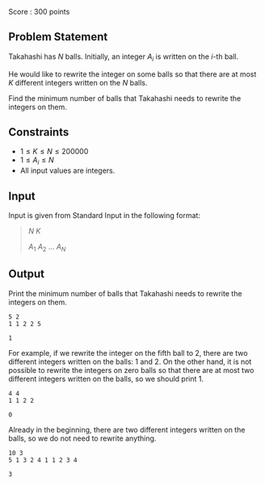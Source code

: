 Score : $300$ points

## Problem Statement

Takahashi has $N$ balls. Initially, an integer $A_i$ is written on the $i$-th ball.

He would like to rewrite the integer on some balls so that there are at most $K$ different integers written on the $N$ balls.

Find the minimum number of balls that Takahashi needs to rewrite the integers on them.

## Constraints

- $1 \leq K \leq N \leq 200000$
- $1 \leq A_i \leq N$
- All input values are integers.

## Input

Input is given from Standard Input in the following format:

> $N$ $K$
> 
> $A_1$ $A_2$ ... $A_N$

## Output

Print the minimum number of balls that Takahashi needs to rewrite the integers on them.

```input1
5 2
1 1 2 2 5
```

```output1
1
```

For example, if we rewrite the integer on the fifth ball to $2$, there are two different integers written on the balls: $1$ and $2$.
On the other hand, it is not possible to rewrite the integers on zero balls so that there are at most two different integers written on the balls, so we should print $1$.

```input2
4 4
1 1 2 2
```

```output2
0
```

Already in the beginning, there are two different integers written on the balls, so we do not need to rewrite anything.

```input3
10 3
5 1 3 2 4 1 1 2 3 4
```

```output3
3
```
